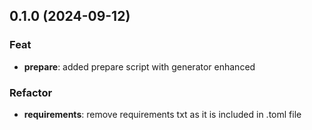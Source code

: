 ## 0.1.0 (2024-09-12)

### Feat

- **prepare**: added prepare script with generator enhanced

### Refactor

- **requirements**: remove requirements txt as it is included in .toml file
